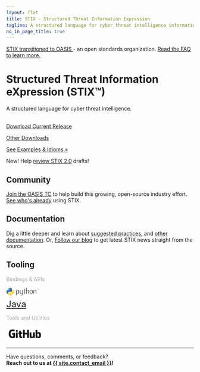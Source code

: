 ```yaml
---
layout: flat
title: STIX - Structured Threat Information Expression
tagline: A structured language for cyber threat intelligence information
no_in_page_title: true
---
```


<div class="alert alert-warning" role="alert">
  <a href="https://www.oasis-open.org/committees/tc_home.php?wg_abbrev=cti" class="alert-link">
  STIX transitioned to OASIS </a>
  - an open standards organization.
  <a href="https://stixproject.github.io/oasis-faq.pdf" class="alert-link">
  Read the FAQ to learn more.</a>
</div>

<div class="jumbotron">
  <h1>Structured Threat Information eXpression (STIX™)</h1>
  <p>A structured language for cyber threat intelligence.</p>
  <br />
  <div class="row">
    <div class="col-md-6 text-center">
      <a class="btn btn-primary btn-lg" role="button" href="http://stix.mitre.org/language/version{{site.current_version}}/stix_v{{site.current_version}}_offline.zip">Download Current Release <span class="glyphicon glyphicon-download-alt"></span></a>
      <p class="small"><a href="/releases/1.2">Other Downloads</a></p>
    </div>
    <div class="col-md-6 text-center">
      <a class="btn btn-primary btn-lg" role="button" href="/documentation/idioms">See Examples &amp; Idioms »</a>
    </div>
  </div>
  <div class="row announcement">
    <p><span class="label label-success">New!</span> Help <a href="/stix2.0">review STIX 2.0</a> drafts!</p>
  </div>
</div>

<div class="row">
  <div class="col-md-4 text-center">
    <h2>Community</h2>
    <p><a href="https://www.oasis-open.org/committees/tc_home.php?wg_abbrev=cti">Join the OASIS TC</a> to help build this growing, open-source industry effort. <a href="/supporters">See who's already</a> using STIX.</p>
  </div>
  <div class="col-md-4 text-center">
    <h2>Documentation</h2>
    <p>Dig a little deeper and learn about <a href="/documentation/suggested-practices">suggested practices</a>, and <a href="/documentation">other documentation</a>. Or, <a href="/blog">Follow our blog</a> to get latest STIX news straight from the source.</p>
  </div>
  <div class="col-md-4 text-center">
    <h2>Tooling</h2>
    <div class="row-fluid">
      <div class="col-lg-6">
        <p style="font-weight: light; color: #aaa;">Bindings & APIs</p>
        <a href="http://stix.readthedocs.org/en/stable/"><img src="/images/python-logo.png" alt="python" /></a><br />
        <a href="https://github.com/STIXProject/java-stix" style="font-size: 24px">Java</a>
      </div>
      <div class="col-lg-6">
        <p style="font-weight: light; color: #aaa;">Tools and Utilities</p>
        <a href="https://github.com/STIXProject/"><img src="/images/GitHub_Logo.png" alt="Github" style="width: 100px" /></a>
      </div>
    </div>
  </div>
</div>

<hr />

<p class="lead text-center">
	Have questions, comments, or feedback?
	<br/>
	<strong>Reach out to us at <a href="mailto:{{ site.contact_email }}">{{ site.contact_email }}</a>!</strong>
</p>
